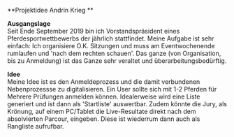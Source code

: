 **Projektidee Andrin Krieg  **

**Ausgangslage**  
Seit Ende September 2019 bin ich Vorstandspräsident eines Pferdesportwettbewerbs der jährlich stattfindet. Meine Aufgabe ist sehr einfach: Ich organisiere O.K. Sitzungen und muss am Eventwochenende rumlaufen und 'nach dem rechten schauen'. Das ganze (von Organisation, bis zu Anmeldung) ist das Ganze sehr veraltet und überarbeitungsbedürftig.

**Idee**  
Meine Idee ist es den Anmeldeprozess und die damit verbundenen Nebenprozessse zu digitalisieren. Ein User sollte sich mit 1-2 Pferden für Mehrere Prüfungen anmelden können. Idealerweise wird eine Liste generiert und ist dann als 'Startliste' auswertbar. Zudem könnte die Jury, als Krönung, auf einem PC/Tablet die Live-Resultate direkt nach dem absolvierten Parcour, eingeben. Diese ist wiederrum dann auch als Rangliste aufrufbar.












